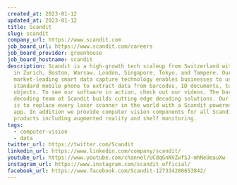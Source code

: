 ```yaml
---
created_at: 2023-01-12
updated_at: 2023-01-12
title: Scandit
slug: scandit
company_url: https://www.scandit.com
job_board_url: https://www.scandit.com/careers
job_board_provider: greenhouse
job_board_hostname: scandit
description: Scandit is a high-growth tech scaleup from Switzerland with offices
  in Zurich, Boston, Warsaw, London, Singapore, Tokyo, and Tampere. Our
  market-leading smart data capture technology enables businesses to use any
  standard mobile phone to extract data from barcodes, ID documents, text, and
  objects. To see our software in action, check out our videos. The barcode
  decoding team at Scandit builds cutting edge decoding solutions. Our mission
  is to replace every laser scanner in the world with a Scandit powered mobile
  app. In addition we provide computer vision components for all Scandit
  products including augmented reality and shelf monitoring.
tags:
  - computer-vision
  - data
twitter_url: https://twitter.com/Scandit
linkedin_url: https://www.linkedin.com/company/scandit/
youtube_url: https://www.youtube.com/channel/UCdqGnNVZwfSJ-mhNeUeauXw
instagram_url: https://www.instagram.com/scandit_official/
facebook_url: https://www.facebook.com/Scandit-127334280653842/
---
```

